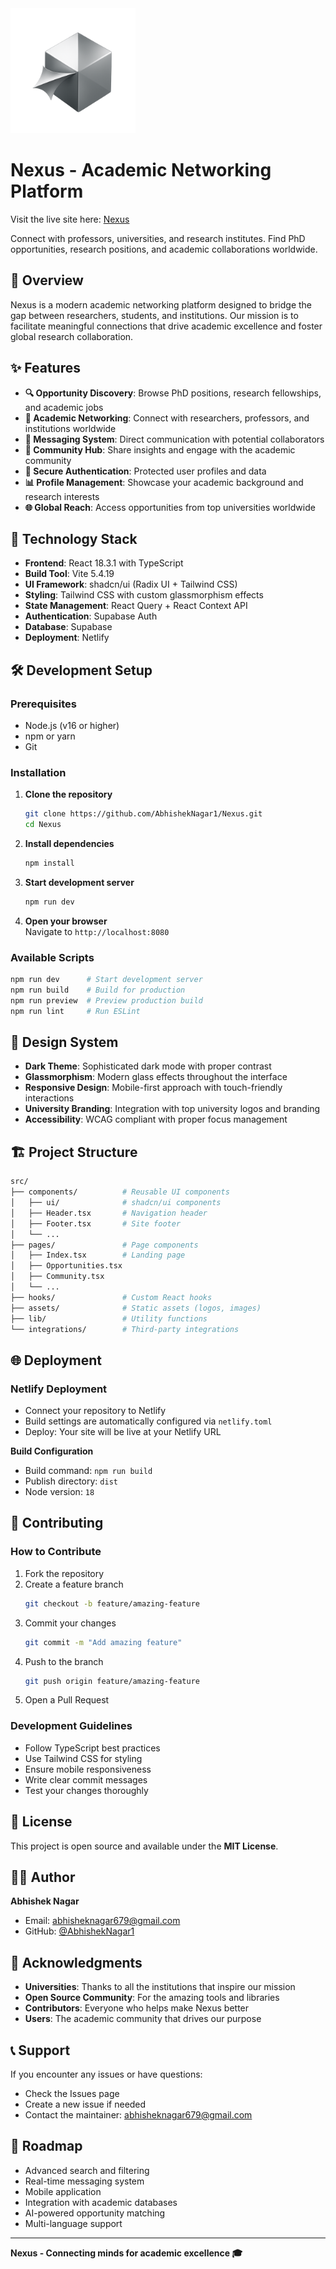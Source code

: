 <img src="src/assets/nexus_logo.svg" alt="Nexus Logo" width="200"/>

# Nexus - Academic Networking Platform
Visit the live site here: [Nexus](https://nexusrecruit.netlify.app/)

Connect with professors, universities, and research institutes. Find PhD opportunities, research positions, and academic collaborations worldwide.

## 🌟 Overview

Nexus is a modern academic networking platform designed to bridge the gap between researchers, students, and institutions. Our mission is to facilitate meaningful connections that drive academic excellence and foster global research collaboration.

## ✨ Features

- **🔍 Opportunity Discovery**: Browse PhD positions, research fellowships, and academic jobs  
- **👥 Academic Networking**: Connect with researchers, professors, and institutions worldwide  
- **💬 Messaging System**: Direct communication with potential collaborators  
- **📱 Community Hub**: Share insights and engage with the academic community  
- **🔐 Secure Authentication**: Protected user profiles and data  
- **📊 Profile Management**: Showcase your academic background and research interests  
- **🌐 Global Reach**: Access opportunities from top universities worldwide  

## 🚀 Technology Stack

- **Frontend**: React 18.3.1 with TypeScript  
- **Build Tool**: Vite 5.4.19  
- **UI Framework**: shadcn/ui (Radix UI + Tailwind CSS)  
- **Styling**: Tailwind CSS with custom glassmorphism effects  
- **State Management**: React Query + React Context API  
- **Authentication**: Supabase Auth  
- **Database**: Supabase  
- **Deployment**: Netlify  

## 🛠️ Development Setup

### Prerequisites
- Node.js (v16 or higher)  
- npm or yarn  
- Git  

### Installation
1. **Clone the repository**
   ```bash
   git clone https://github.com/AbhishekNagar1/Nexus.git
   cd Nexus
   ```

2. **Install dependencies**
   ```bash
   npm install
   ```

3. **Start development server**
   ```bash
   npm run dev
   ```

4. **Open your browser**  
   Navigate to `http://localhost:8080`

### Available Scripts

```bash
npm run dev      # Start development server
npm run build    # Build for production
npm run preview  # Preview production build
npm run lint     # Run ESLint
```

## 🎨 Design System

* **Dark Theme**: Sophisticated dark mode with proper contrast  
* **Glassmorphism**: Modern glass effects throughout the interface  
* **Responsive Design**: Mobile-first approach with touch-friendly interactions  
* **University Branding**: Integration with top university logos and branding  
* **Accessibility**: WCAG compliant with proper focus management  

## 🏗️ Project Structure

```bash
src/
├── components/          # Reusable UI components
│   ├── ui/              # shadcn/ui components
│   ├── Header.tsx       # Navigation header
│   ├── Footer.tsx       # Site footer
│   └── ...
├── pages/               # Page components
│   ├── Index.tsx        # Landing page
│   ├── Opportunities.tsx
│   ├── Community.tsx
│   └── ...
├── hooks/               # Custom React hooks
├── assets/              # Static assets (logos, images)
├── lib/                 # Utility functions
└── integrations/        # Third-party integrations
```

## 🌐 Deployment

### Netlify Deployment

* Connect your repository to Netlify  
* Build settings are automatically configured via `netlify.toml`  
* Deploy: Your site will be live at your Netlify URL  

**Build Configuration**

* Build command: `npm run build`  
* Publish directory: `dist`  
* Node version: `18`  

## 🤝 Contributing

### How to Contribute

1. Fork the repository  
2. Create a feature branch  
   ```bash
   git checkout -b feature/amazing-feature
   ```
3. Commit your changes  
   ```bash
   git commit -m "Add amazing feature"
   ```
4. Push to the branch  
   ```bash
   git push origin feature/amazing-feature
   ```
5. Open a Pull Request  

### Development Guidelines

* Follow TypeScript best practices  
* Use Tailwind CSS for styling  
* Ensure mobile responsiveness  
* Write clear commit messages  
* Test your changes thoroughly  

## 📄 License

This project is open source and available under the **MIT License**.

## 👨‍💻 Author

**Abhishek Nagar**

* Email: [abhisheknagar679@gmail.com](mailto:abhisheknagar679@gmail.com)  
* GitHub: [@AbhishekNagar1](https://github.com/AbhishekNagar1)  

## 🙏 Acknowledgments

* **Universities**: Thanks to all the institutions that inspire our mission  
* **Open Source Community**: For the amazing tools and libraries  
* **Contributors**: Everyone who helps make Nexus better  
* **Users**: The academic community that drives our purpose  

## 📞 Support

If you encounter any issues or have questions:

* Check the Issues page  
* Create a new issue if needed  
* Contact the maintainer: [abhisheknagar679@gmail.com](mailto:abhisheknagar679@gmail.com)  

## 🔮 Roadmap

* Advanced search and filtering  
* Real-time messaging system  
* Mobile application  
* Integration with academic databases  
* AI-powered opportunity matching  
* Multi-language support  

---

**Nexus - Connecting minds for academic excellence 🎓**
